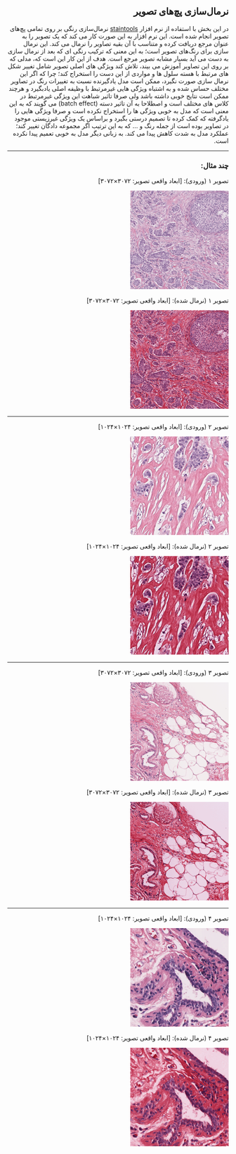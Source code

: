 <h2 style="direction:rtl">نرمال‌سازی پچ‌های تصویر</h2>
<div style="direction:rtl">
	در این بخش با استفاده از نرم افزار <a href="https://github.com/Peter554/StainTools">staintools</a> نرمال‌سازی رنگی بر روی تمامی پچ‌های تصویر انجام شده است. این نرم افزار به این صورت کار می کند که یک تصویر را به عنوان مرجع دریافت کرده و متناسب با آن بقیه تصاویر را نرمال می کند. این نرمال سازی برای رنگ‌های تصویر است؛ به این معنی که ترکیب رنگی ای که بعد از نرمال سازی به دست می آید بسیار مشابه تصویر مرجع است. هدف از این کار این است که، مدلی که بر روی این تصاویر آموزش می بیند، تلاش کند ویژگی های اصلی تصویر شامل تغییر شکل های مرتبط با هسته سلول ها و مواردی از این دست را استخراج کند؛ چرا که اگر این نرمال سازی صورت نگیرد، ممکن است مدل یادگیرنده نسبت به تغییرات رنگ در تصاویر مختلف حساس شده و به اشتباه ویژگی هایی غیرمرتبط با وظیفه اصلی یادبگیرد و هرچند ممکن است نتایج خوبی داشته باشد ولی صرفا تاثیر شباهت این ویژگی غیرمرتبط در کلاس های مختلف است و اصطلاحا به آن تاثیر دسته (batch effect) می گویند که به این معنی است که مدل به خوبی ویژگی ها را استخراج نکرده است و صرفا ویژگی هایی را یادگرفته که کمک کرده تا تصمیم درستی بگیرد و براساس یک ویژگی غیرزیستی موجود در تصاویر بوده است از جمله رنگ و … که به این ترتیب اگر مجموعه دادگان تغییر کند؛ عملکرد مدل به شدت کاهش پیدا می کند. به زبانی دیگر مدل به خوبی تعمیم پیدا نکرده است.
<div>

<hr>

<h3>چند مثال:</h3>
<p>تصویر ۱ (ورودی): [ابعاد واقعی تصویر: ۳۰۷۲×۳۰۷۲]</p>
<img src="./sample_images/74228_34292 (1).png" width="224">
<p>تصویر ۱ (نرمال شده): [ابعاد واقعی تصویر: ۳۰۷۲×۳۰۷۲]</p>
<img src="./sample_images/74228_34292.png" width="224">

<hr>

<p>تصویر ۲ (ورودی): [ابعاد واقعی تصویر: ۱۰۲۴×۱۰۲۴]</p>
<img src="./sample_images/85492_25076 (1).png" width="224">
<p>تصویر ۲ (نرمال شده): [ابعاد واقعی تصویر: ۱۰۲۴×۱۰۲۴]</p>
<img src="./sample_images/85492_25076.png" width="224">

<hr>

<p>تصویر ۳ (ورودی): [ابعاد واقعی تصویر: ۳۰۷۲×۳۰۷۲]</p>
<img src="./sample_images/86516_12788 (1).png" width="224">
<p>تصویر ۳ (نرمال شده): [ابعاد واقعی تصویر: ۳۰۷۲×۳۰۷۲]</p>
<img src="./sample_images/86516_12788.png" width="224">

<hr>

<p>تصویر ۴ (ورودی): [ابعاد واقعی تصویر: ۱۰۲۴×۱۰۲۴]</p>
<img src="./sample_images/88564_24052 (1).png" width="224">
<p>تصویر ۴ (نرمال شده): [ابعاد واقعی تصویر: ۱۰۲۴×۱۰۲۴]</p>
<img src="./sample_images/88564_24052.png" width="224">